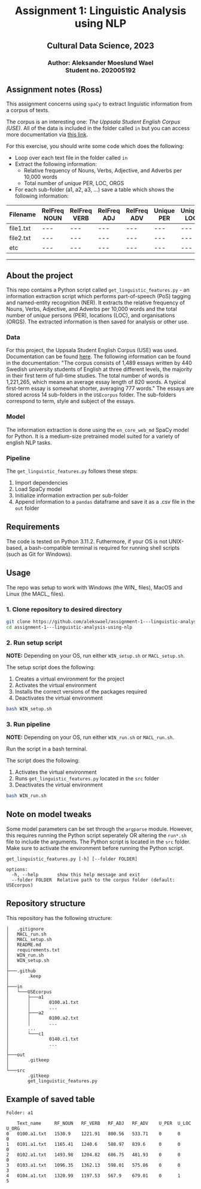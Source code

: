 <br />
  <h1 align="center">Assignment 1: Linguistic Analysis using NLP</h1> 
  <h2 align="center">Cultural Data Science, 2023</h2> 
  <h3 align="center">
  Author: Aleksander Moeslund Wael <br>
  Student no. 202005192
  </h3>
</p>

## Assignment notes (Ross)

This assignment concerns using ```spaCy``` to extract linguistic information from a corpus of texts.

The corpus is an interesting one: *The Uppsala Student English Corpus (USE)*. All of the data is included in the folder called ```in``` but you can access more documentation via [this link](https://ota.bodleian.ox.ac.uk/repository/xmlui/handle/20.500.12024/2457).

For this exercise, you should write some code which does the following:

- Loop over each text file in the folder called ```in```
- Extract the following information:
    - Relative frequency of Nouns, Verbs, Adjective, and Adverbs per 10,000 words
    - Total number of *unique* PER, LOC, ORGS
- For each sub-folder (a1, a2, a3, ...) save a table which shows the following information:

|Filename|RelFreq NOUN|RelFreq VERB|RelFreq ADJ|RelFreq ADV|Unique PER|Unique LOC|Unique ORG|
|---|---|---|---|---|---|---|---|
|file1.txt|---|---|---|---|---|---|---|
|file2.txt|---|---|---|---|---|---|---|
|etc|---|---|---|---|---|---|---|
---

## About the project
This repo contains a Python script called ``get_linguistic_features.py`` - an information extraction script which performs part-of-speech (PoS) tagging and named-entity recognition (NER). It extracts the relative frequency of Nouns, Verbs, Adjective, and Adverbs per 10,000 words and the total number of *unique* persons (PER), locations (LOC), and organisations (ORGS). The extracted information is then saved for analysis or other use.

### Data
For this project, the Uppsala Student English Corpus (USE) was used. Documentation can be found [here](https://ota.bodleian.ox.ac.uk/repository/xmlui/handle/20.500.12024/2457). The following information can be found in the documentation: "The corpus consists of 1,489 essays written by 440 Swedish university students of English at three different levels, the majority in their first term of full-time studies. The total number of words is 1,221,265, which means an average essay length of 820 words. A typical first-term essay is somewhat shorter, averaging 777 words." The essays are stored across 14 sub-folders in the `USEcorpus` folder. The sub-folders correspond to term, style and subject of the essays.

### Model
The information extraction is done using the `en_core_web_md` SpaCy model for Python. It is a medium-size pretrained model suited for a variety of english NLP tasks.

### Pipeline
The ``get_linguistic_features.py`` follows these steps:
1. Import dependencies
2. Load SpaCy model
3. Initialize information extraction per sub-folder
4. Append information to a `pandas` dataframe and save it as a .csv file in the `out` folder

## Requirements

The code is tested on Python 3.11.2. Futhermore, if your OS is not UNIX-based, a bash-compatible terminal is required for running shell scripts (such as Git for Windows).

## Usage

The repo was setup to work with Windows (the WIN_ files), MacOS and Linux (the MACL_ files).

### 1. Clone repository to desired directory

```bash
git clone https://github.com/alekswael/assignment-1---linguistic-analysis-using-nlp
cd assignment-1---linguistic-analysis-using-nlp
```
### 2. Run setup script 
**NOTE:** Depending on your OS, run either `WIN_setup.sh` or `MACL_setup.sh`.

The setup script does the following:
1. Creates a virtual environment for the project
2. Activates the virtual environment
3. Installs the correct versions of the packages required
5. Deactivates the virtual environment

```bash
bash WIN_setup.sh
```

### 3. Run pipeline
**NOTE:** Depending on your OS, run either `WIN_run.sh` or `MACL_run.sh`.

Run the script in a bash terminal.

The script does the following:
1. Activates the virtual environment
2. Runs `get_linguistic_features.py` located in the `src` folder
3. Deactivates the virtual environment

```bash
bash WIN_run.sh
```

## Note on model tweaks
Some model parameters can be set through the ``argparse`` module. However, this requires running the Python script seperately OR altering the `run*.sh` file to include the arguments. The Python script is located in the `src` folder. Make sure to activate the environment before running the Python script.

```
get_linguistic_features.py [-h] [--folder FOLDER]

options:
  -h, --help       show this help message and exit
  --folder FOLDER  Relative path to the corpus folder (default: USEcorpus)
```

## Repository structure
This repository has the following structure:
```
│   .gitignore
│   MACL_run.sh
│   MACL_setup.sh
│   README.md
│   requirements.txt
│   WIN_run.sh
│   WIN_setup.sh
│
├───.github
│       .keep
│
├───in
│   └───USEcorpus
│       ├───a1
│       │       0100.a1.txt
│       │       ...
│       ├───a2
│       │       0100.a2.txt
│       │       ...
│       ...
│       └───c1
│               0140.c1.txt
│               ...
│
├───out
│       .gitkeep
│
└───src
        .gitkeep
        get_linguistic_features.py
```

## Example of saved table

```
Folder: a1

    Text_name     RF_NOUN   RF_VERB   RF_ADJ   RF_ADV    U_PER  U_LOC  U_ORG
0   0100.a1.txt   1530.9    1221.91   800.56   533.71    0      0      0
1   0101.a1.txt	  1165.41   1240.6    588.97   839.6     0      0      0
2   0102.a1.txt	  1493.98   1204.82	  686.75   481.93    0      0      0
3   0103.a1.txt   1096.35   1362.13	  598.01   575.86    0      0      3
4   0104.a1.txt   1320.99   1197.53	  567.9    679.01    0      1      5
```

